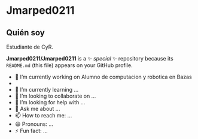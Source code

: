 # Jmarped0211

## Quién soy

Estudiante de CyR.

**Jmarped0211/Jmarped0211** is a ✨ _special_ ✨ repository because its `README.md` (this file) appears on your GitHub profile.


- 🔭 I’m currently working on Alumno de computacion y robotica en Bazas
- 
- 🌱 I’m currently learning ...
- 👯 I’m looking to collaborate on ...
- 🤔 I’m looking for help with ...
- 💬 Ask me about ...
- 📫 How to reach me: ...
- 😄 Pronouns: ...
- ⚡ Fun fact: ...
